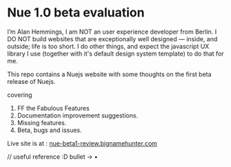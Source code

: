 
# Nue 1.0 beta evaluation

I’m Alan Hemmings, I am NOT an user experience developer from Berlin. I DO NOT build websites that are exceptionally well designed — inside, and outside; life is too short. I do other things, and expect the javascript UX library I use (together with it's default design system template) to do that for me.

This repo contains a Nuejs website with some thoughts on the first beta release of Nuejs.

covering

 1. FF the Fabulous Features
 1. Documentation improvement suggestions.
 1. Missing features.
 1. Beta, bugs and issues.

 Live site is at : [nue-beta1-review.bignamehunter.com](https://nue-beta1-review.bignamehunter.com/?refer=repo)

 // useful reference :D
 bullet -> •